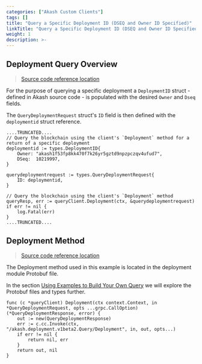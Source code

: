 ```yaml
---
categories: ["Akash Custom Clients"]
tags: []
title: "Query a Specific Deployment ID (DSEQ and Owner ID Specified)"
linkTitle: "Query a Specific Deployment ID (DSEQ and Owner ID Specified)"
weight: 1
description: >-
---
```


## Deployment Query Overview

> [Source code reference location](https://github.com/chainzero/akash-client/blob/main/akashrpcclient_queryonly/main.go)

For the purpose of querying a specific deployment a `DeploymentID` struct - defined in Akash source code - is populated with the desired `Owner` and `Dseq` fields.

The `QueryDeploymentRequest` struct's `ID` field is then defined with the `deploymentid` struct reference.

```
....TRUNCATED....
// Query the blockchain using the client's `Deployment` method for a return of a specific deployment
deploymentid := types.DeploymentID{
	Owner: "akash1f53fp8kk470f7k26yr5gztd9npzpczqv4ufud7",
	DSeq:  10219997,
}

querydeploymentrequest := types.QueryDeploymentRequest{
	ID: deploymentid,
}

// Query the blockchain using the client's `Deployment` method
queryResp, err := queryClient.Deployment(ctx, &querydeploymentrequest)
if err != nil {
	log.Fatal(err)
}
....TRUNCATED....
```

## Deployment Method

> [Source code reference location](https://github.com/akash-network/node/blob/master/x/deployment/types/v1beta2/query.pb.go)

The Deployment method used in this example is located in the deployment module Protobuf file.

In the section [Using Examples to Build Your Own Query](/akash-docs/engineering-documentation/akash-custom-clients/akash-client---query-only/example-rpc-queries/using-examples-to-build-your-own-query/) we will explore the Protobuf files and types further.

```
func (c *queryClient) Deployment(ctx context.Context, in *QueryDeploymentRequest, opts ...grpc.CallOption) (*QueryDeploymentResponse, error) {
	out := new(QueryDeploymentResponse)
	err := c.cc.Invoke(ctx, "/akash.deployment.v1beta2.Query/Deployment", in, out, opts...)
	if err != nil {
		return nil, err
	}
	return out, nil
}
```
